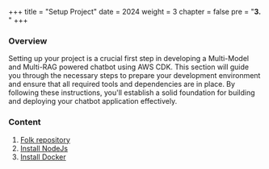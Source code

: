+++
title = "Setup Project"
date = 2024
weight = 3
chapter = false
pre = "<b>3. </b>"
+++ 
### Overview
Setting up your project is a crucial first step in developing a Multi-Model and Multi-RAG powered chatbot using AWS CDK. This section will guide you through the necessary steps to prepare your development environment and ensure that all required tools and dependencies are in place. By following these instructions, you'll establish a solid foundation for building and deploying your chatbot application effectively.

### Content
1. [Folk repository](1-FolkRepository)
2. [Install NodeJs](2-InstallNoteJs)
3. [Install Docker](3-InstallDocker)